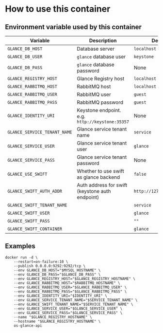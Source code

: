 # How to use this container

## Environment variable used by this container

 Variable | Description | Default value | Required
 --- |---| --- | ----
 `GLANCE_DB_HOST` | Database server | `localhost` | N
 `GLANCE_DB_USER` | `glance` database user | `keystone` | N
 `GLANCE_DB_PASS` | `glance` database password | None | Y
 `GLANCE_REGISTRY_HOST` | Glance Registry host | `localhost` | N
 `GLANCE_RABBITMQ_HOST` | RabbitMQ host | `localhost` | N
 `GLANCE_RABBITMQ_USER` | RabbitMQ user | `guest` | N
 `GLANCE_RABBITMQ_PASS` | RabbitMQ password | `guest` | N
 `GLANCE_IDENTITY_URI` | Keystone endpoint. e.g. `http://keystone:35357`| None | Y
 `GLANCE_SERVICE_TENANT_NAME` | Glance service tenant name | `service` | N
 `GLANCE_SERVICE_USER` | Glance service tenant user | `glance` | N
 `GLANCE_SERVICE_PASS` | Glance service tenant password | None | Y
 `GLANCE_USE_SWIFT` | Whether to use swift as glance backend | `false` | N
 `GLANCE_SWIFT_AUTH_ADDR` | Auth address for swift (keystone auth endpoint) | `http://127.0.0.1:5000/v2.0/` | N
 `GLANCE_SWIFT_TENANT_NAME` | | `service` | N
 `GLANCE_SWIFT_USER` | | `glance` | N
 `GLANCE_SWIFT_PASS` | | `""` | N
 `GLANCE_SWIFT_CONTAINER` | | `glance` | N

## Examples

    docker run -d \
        --restart=on-failure:10 \
        --publish 0.0.0.0:9292:9292/tcp \
        --env GLANCE_DB_HOST="$MYSQL_HOSTNAME" \
        --env GLANCE_DB_PASS="$GLANCE_DB_PASS" \
        --env GLANCE_REGISTRY_HOST="$GLANCE_REGISTRY_HOSTNAME" \
        --env GLANCE_RABBITMQ_HOST="$RABBITMQ_HOSTNAME" \
        --env GLANCE_RABBITMQ_USER="$GLANCE_RABBITMQ_USER" \
        --env GLANCE_RABBITMQ_PASS="$GLANCE_RABBITMQ_PASS" \
        --env GLANCE_IDENTITY_URI="$IDENTITY_URI" \
        --env GLANCE_SERVICE_TENANT_NAME="$SERVICE_TENANT_NAME" \
        --env GLANCE_SWIFT_TENANT_NAME="$SERVICE_TENANT_NAME" \
        --env GLANCE_SERVICE_USER="$GLANCE_SERVICE_USER" \
        --env GLANCE_SERVICE_PASS="$GLANCE_SERVICE_PASS" \
        --name "$GLANCE_REGISTRY_HOSTNAME" \
        --hostname "$GLANCE_REGISTRY_HOSTNAME" \
        os-glance-api
